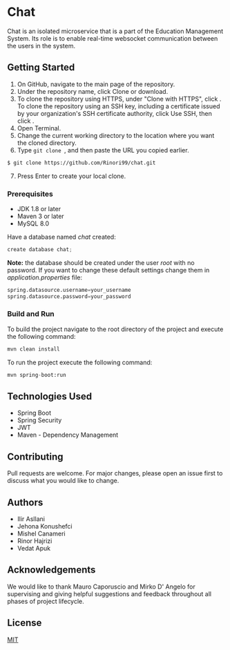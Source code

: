 # Chat

Chat is an isolated microservice that is a part of the Education Management System. Its role is to enable real-time websocket communication between the users in the system.

## Getting Started

1. On GitHub, navigate to the main page of the repository.
2. Under the repository name, click Clone or download.
3. To clone the repository using HTTPS, under "Clone with HTTPS", click . To clone the repository using an SSH key, including a certificate issued by your organization's SSH certificate authority, click Use SSH, then click .
4. Open Terminal.
5. Change the current working directory to the location where you want the cloned directory.
6. Type ```git clone ```, and then paste the URL you copied earlier.


```bash
$ git clone https://github.com/Rinori99/chat.git
```
7. Press Enter to create your local clone.
### Prerequisites
- JDK 1.8 or later
- Maven 3 or later
- MySQL 8.0

Have a database named *chat* created:
```python
create database chat;
```
**Note:** the database should be created under the user *root* with no password. If you want to change these default settings change them in *application.properties* file:
```python
spring.datasource.username=your_username
spring.datasource.password=your_password
```
### Build and Run
To build the project navigate to the root directory of the project and execute the following command:

```python
mvn clean install
```
To run the project execute the following command:
```python
mvn spring-boot:run
```
## Technologies Used
- Spring Boot
- Spring Security
- JWT
- Maven - Dependency Management

## Contributing
Pull requests are welcome. For major changes, please open an issue first to discuss what you would like to change.

## Authors
- Ilir Asllani
- Jehona Konushefci
- Mishel Canameri
- Rinor Hajrizi
- Vedat Apuk

## Acknowledgements
We would like to thank Mauro Caporuscio and Mirko D' Angelo for supervising and giving helpful suggestions and feedback throughout all phases of project lifecycle.

## License
[MIT](https://choosealicense.com/licenses/mit/)
